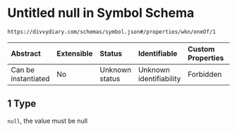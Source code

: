 # Untitled null in Symbol Schema

```txt
https://divvydiary.com/schemas/symbol.json#/properties/wkn/oneOf/1
```

| Abstract            | Extensible | Status         | Identifiable            | Custom Properties | Additional Properties | Access Restrictions | Defined In                                                         |
| :------------------ | :--------- | :------------- | :---------------------- | :---------------- | :-------------------- | :------------------ | :----------------------------------------------------------------- |
| Can be instantiated | No         | Unknown status | Unknown identifiability | Forbidden         | Allowed               | none                | [symbol.json\*](../src/schemas/symbol.json "open original schema") |

## 1 Type

`null`, the value must be null
